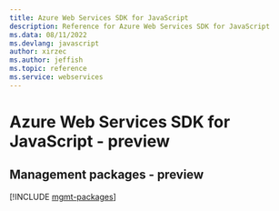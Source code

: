 ```yaml
---
title: Azure Web Services SDK for JavaScript
description: Reference for Azure Web Services SDK for JavaScript
ms.data: 08/11/2022
ms.devlang: javascript
author: xirzec
ms.author: jeffish
ms.topic: reference
ms.service: webservices
---
```

# Azure Web Services SDK for JavaScript - preview

## Management packages - preview
[!INCLUDE [mgmt-packages](web-services-mgmt-index.md)]

